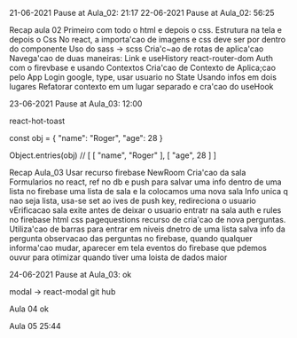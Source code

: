 21-06-2021 Pause at Aula_02: 21:17
22-06-2021 Pause at Aula_02: 56:25


Recap aula 02
Primeiro com todo o html e depois o css. Estrutura na tela e depois o Css
No react, a importa'cao de imagens e css deve ser por dentro do componente
Uso do sass -> scss
Cria'c~ao de rotas de aplica'cao
Navega'cao de duas maneiras: Link e useHistory react-router-dom
Auth com o firevbase e usando Contextos
Cria'cao de Contexto de Aplica;cao pelo App
Login google, type, usar usuario no State
Usando infos em dois lugares
Refatorar contexto em um lugar separado e cra'cao do useHook

23-06-2021 Pause at Aula_03: 12:00

react-hot-toast


const obj = {
    "name": "Roger",
    "age": 28
}

Object.entries(obj) // [ [ "name", "Roger" ], [ "age", 28 ] ]

Recap Aula_03
Usar recurso firebase
NewRoom Cria'cao da sala
Formularios no react, ref no db e push para salvar uma info dentro de uma lista no firebase
uma lista de sala e la colocamos uma nova sala
Info unica q nao seja lista, usa-se set ao ives de push
key, redireciona o usuario
vErificacao sala exite antes de deixar o usuario entratr na sala
auth e rules no firebase
html css pagequestions
recurso de cria'cao de nova perguntas. Utiliza'cao de barras para entrar em niveis dnetro de uma lista
salva info da pergunta
observacao das perguntas no firebase, quando qualquer informa'cao mudar, aparecer em tela
eventos do firebase que pdemos ouvur para otimizar quando tiver uma loista de dados maior


24-06-2021 Pause at Aula_03: ok


modal -> react-modal git hub



Aula 04 ok


Aula 05
25:44
